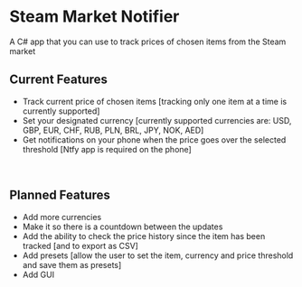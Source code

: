 # Steam Market Notifier
A C# app that you can use to track prices of chosen items from the Steam market
## Current Features
- Track current price of chosen items [tracking only one item at a time is currently supported]
- Set your designated currency [currently supported currencies are: USD, GBP, EUR, CHF, RUB, PLN, BRL, JPY, NOK, AED]
- Get notifications on your phone when the price goes over the selected threshold [Ntfy app is required on the phone]

<br>

## Planned Features
- Add more currencies
- Make it so there is a countdown between the updates
- Add the ability to check the price history since the item has been tracked [and to export as CSV]
- Add presets [allow the user to set the item, currency and price threshold and save them as presets]
- Add GUI
